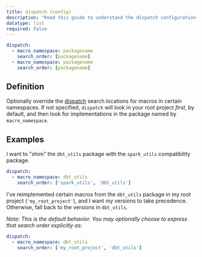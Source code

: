 ```yaml
---
title: dispatch (config)
description: "Read this guide to understand the dispatch configuration in dbt."
datatype: list
required: False
---
```


<File name='dbt_project.yml'>

```yml
dispatch:
  - macro_namespace: packagename
    search_order: [packagename]
  - macro_namespace: packagename
    search_order: [packagename]
```

</File>

## Definition

Optionally override the [dispatch](/reference/dbt-jinja-functions/dispatch) search locations for macros in certain namespaces. If not specified, `dispatch` will look in your root project _first_, by default, and then look for implementations in the package named by `macro_namespace`.

## Examples


I want to "shim" the `dbt_utils` package with the `spark_utils` compatibility package.

<File name='dbt_project.yml'>

```yml
dispatch:
  - macro_namespace: dbt_utils
    search_order: ['spark_utils', 'dbt_utils']
```

</File>

I've reimplemented certain macros from the `dbt_utils` package in my root project (`'my_root_project'`), and I want my versions to take precedence. Otherwise, fall back to the versions in `dbt_utils`.

_Note: This is the default behavior. You may optionally choose to express that search order explicitly as:_

<File name='dbt_project.yml'>

```yml
dispatch:
  - macro_namespace: dbt_utils
    search_order: ['my_root_project', 'dbt_utils']
```

</File>
